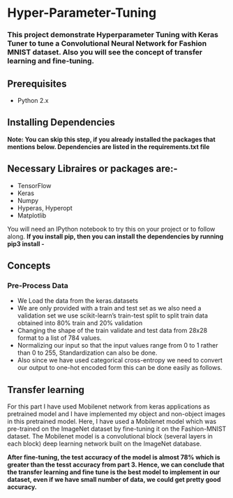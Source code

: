 # Hyper-Parameter-Tuning
### This project demonstrate Hyperparameter Tuning with Keras Tuner to tune a Convolutional Neural Network for Fashion MNIST dataset. Also you will see the concept of transfer learning and fine-tuning.
## Prerequisites
- Python 2.x

## Installing Dependencies
<b>Note: You can skip this step, if you already installed the packages that mentions below. Dependencies are listed in the requirements.txt file</b> 
## Necessary Libraires or packages are:-
- TensorFlow
- Keras
- Numpy
- Hyperas, Hyperopt
- Matplotlib

You will need an IPython notebook to try this on your project or to follow along.
<b> If you install pip, then you can install the dependencies by running pip3 install -<name of dependencies></b>

## Concepts
### Pre-Process Data
 - We Load the data from the keras.datasets
 - We are only provided with a train and test set as we also need a validation set we use scikit-learn’s train-test split to split train data obtained into 80% train and 20% validation
 - Changing the shape of the train validate and test data from 28x28 format to a list of 784 values.
- Normalizing our input so that the input values range from 0 to 1 rather than 0 to 255, Standardization can also be done.
- Also since we have used categorical cross-entropy we need to convert our output to one-hot encoded form this can be done easily as follows.

## Transfer learning
For this part I have used Mobilenet network from keras applications as pretrained model and I have implemented my object and non-object images in this pretrained model.
Here, I have used a Mobilenet model which was pre-trained on the ImageNet dataset by fine-tuning it on the Fashion-MNIST dataset. The Mobilenet model is a convolutional block (several layers in each block) deep learning network built on the ImageNet database.

<b> After fine-tuning, the test accuracy of the model is almost 78% which is greater than the tesst accuracy from part 3. Hence, we can conclude that the transfer learning and fine tune is the best model to implement in our dataset, even if we have small number of data, we could get pretty good accuracy.</b>

